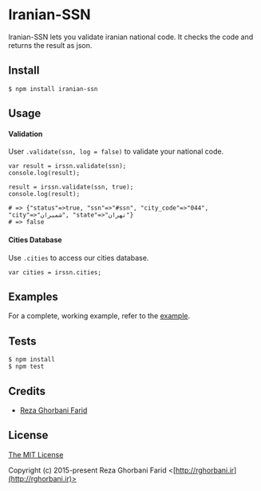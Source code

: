 Iranian-SSN
===========

Iranian-SSN lets you validate iranian national code. It checks the code and returns the result as json.

## Install

    $ npm install iranian-ssn

## Usage

#### Validation

User `.validate(ssn, log = false)` to validate your national code.

    var result = irssn.validate(ssn);
    console.log(result);

    result = irssn.validate(ssn, true);
    console.log(result);

    # => {"status"=>true, "ssn"=>"#ssn", "city_code"=>"044", "city"=>"شمیران", "state"=>"تهران"}
    # => false

#### Cities Database

Use `.cities` to access our cities database.

    var cities = irssn.cities;

## Examples

For a complete, working example, refer to the [example](https://github.com/rghorbani/node-iranian-ssn/tree/master/test.js).

## Tests

    $ npm install
    $ npm test

## Credits

  - [Reza Ghorbani Farid](http://github.com/rghorbani)

## License

[The MIT License](http://opensource.org/licenses/MIT)

Copyright (c) 2015-present Reza Ghorbani Farid <[http://rghorbani.ir](http://rghorbani.ir)>
